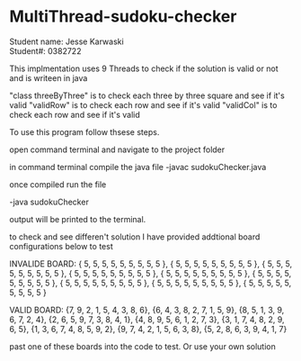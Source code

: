 # MultiThread-sudoku-checker

Student name: Jesse Karwaski	
Student#: 0382722

This implmentation uses 9 Threads to check if the solution is valid or not
and is writeen in java

"class threeByThree" is to check each three by three square and see if it's valid
"validRow" is to check each row and see if it's valid
"validCol" is to check each row and see if it's valid

To use this program follow thsese steps.

open command terminal and navigate to the project folder

in command terminal compile the java file
-javac sudokuChecker.java

once compiled run the file

-java sudokuChecker

output will be printed to the terminal.



to check and see differen't solution I have provided addtional board configurations below to test

INVALIDE BOARD:
{ 5, 5, 5, 5, 5, 5, 5, 5, 5 },
{ 5, 5, 5, 5, 5, 5, 5, 5, 5 },
{ 5, 5, 5, 5, 5, 5, 5, 5, 5 },
{ 5, 5, 5, 5, 5, 5, 5, 5, 5 },
{ 5, 5, 5, 5, 5, 5, 5, 5, 5 },
{ 5, 5, 5, 5, 5, 5, 5, 5, 5 },
{ 5, 5, 5, 5, 5, 5, 5, 5, 5 },
{ 5, 5, 5, 5, 5, 5, 5, 5, 5 },
{ 5, 5, 5, 5, 5, 5, 5, 5, 5 }

VALID BOARD:
{7, 9, 2, 1, 5, 4, 3, 8, 6}, 
{6, 4, 3, 8, 2, 7, 1, 5, 9},
{8, 5, 1, 3, 9, 6, 7, 2, 4},
{2, 6, 5, 9, 7, 3, 8, 4, 1},
{4, 8, 9, 5, 6, 1, 2, 7, 3},
{3, 1, 7, 4, 8, 2, 9, 6, 5},
{1, 3, 6, 7, 4, 8, 5, 9, 2},
{9, 7, 4, 2, 1, 5, 6, 3, 8},
{5, 2, 8, 6, 3, 9, 4, 1, 7}

past one of these boards into the code to test. Or use your own solution 